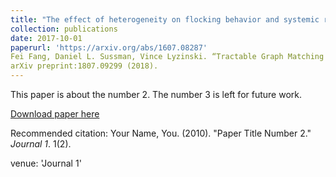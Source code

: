 ```yaml
---
title: "The effect of heterogeneity on flocking behavior and systemic risk"
collection: publications
date: 2017-10-01
paperurl: 'https://arxiv.org/abs/1607.08287'
Fei Fang, Daniel L. Sussman, Vince Lyzinski. “Tractable Graph Matching via Soft Seeding”
arXiv preprint:1807.09299 (2018).
---
```

This paper is about the number 2. The number 3 is left for future work.

[Download paper here](http://academicpages.github.io/files/paper2.pdf)

Recommended citation: Your Name, You. (2010). "Paper Title Number 2." <i>Journal 1</i>. 1(2).

venue: 'Journal 1'
